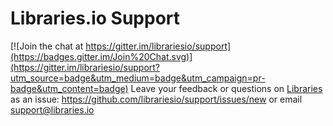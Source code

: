 # Libraries.io Support

[![Join the chat at https://gitter.im/librariesio/support](https://badges.gitter.im/Join%20Chat.svg)](https://gitter.im/librariesio/support?utm_source=badge&utm_medium=badge&utm_campaign=pr-badge&utm_content=badge)
Leave your feedback or questions on [Libraries](http://libraries.io/) as an issue: https://github.com/librariesio/support/issues/new or email <support@libraries.io>
